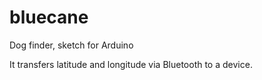 # bluecane
Dog finder, sketch for Arduino

It transfers latitude and longitude via Bluetooth to a device.
